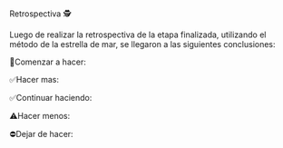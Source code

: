 Retrospectiva 🕵️

Luego de realizar la retrospectiva de la etapa finalizada, utilizando el método de la estrella de mar, se llegaron a las siguientes conclusiones:

🔘Comenzar a hacer: 


✅Hacer mas: 


✅Continuar haciendo: 

⚠️Hacer menos: 


⛔Dejar de hacer: 
